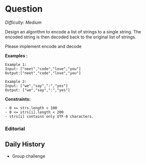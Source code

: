 # Question 

_Difficulty: Medium_

Design an algorithm to encode a list of strings to a single string. The encoded string is then decoded back to the original list of strings.

Please implement encode and decode

**Examples :**
```
Example 1:
Input: ["neet","code","love","you"]
Output:["neet","code","love","you"]

Example 2:
Input: ["we","say",":","yes"]
Output: ["we","say",":","yes"]
```

**Constraints:**
```
- 0 <= strs.length < 100
- 0 <= strs[i].length < 200
- strs[i] contains only UTF-8 characters.
```

### Editorial


## Daily History
- Group challenge